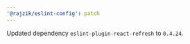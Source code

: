 ```yaml
---
'@rajzik/eslint-config': patch
---
```


Updated dependency `eslint-plugin-react-refresh` to `0.4.24`.

